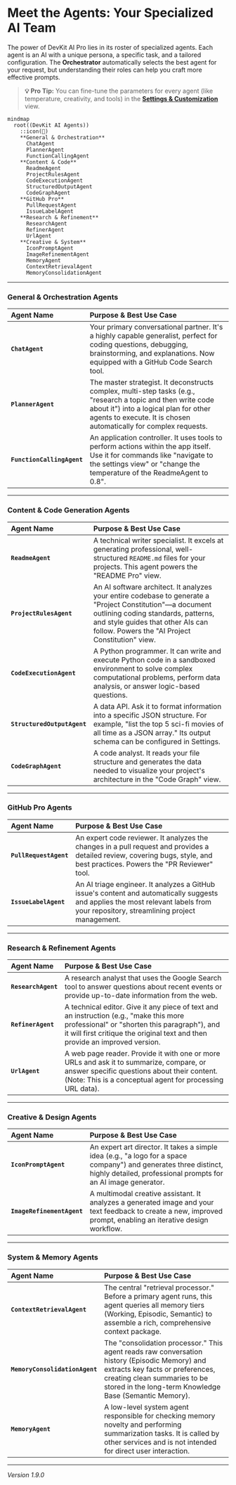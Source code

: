 
# Meet the Agents: Your Specialized AI Team

The power of DevKit AI Pro lies in its roster of specialized agents. Each agent is an AI with a unique persona, a specific task, and a tailored configuration. The **Orchestrator** automatically selects the best agent for your request, but understanding their roles can help you craft more effective prompts.

> **💡 Pro Tip:** You can fine-tune the parameters for every agent (like temperature, creativity, and tools) in the [**Settings & Customization**](./07-settings-and-customization.md) view.

```mermaid
mindmap
  root((DevKit AI Agents))
    ::icon(🤖)
    **General & Orchestration**
      ChatAgent
      PlannerAgent
      FunctionCallingAgent
    **Content & Code**
      ReadmeAgent
      ProjectRulesAgent
      CodeExecutionAgent
      StructuredOutputAgent
      CodeGraphAgent
    **GitHub Pro**
      PullRequestAgent
      IssueLabelAgent
    **Research & Refinement**
      ResearchAgent
      RefinerAgent
      UrlAgent
    **Creative & System**
      IconPromptAgent
      ImageRefinementAgent
      MemoryAgent
      ContextRetrievalAgent
      MemoryConsolidationAgent
```

---

### General & Orchestration Agents

| Agent Name            | Purpose & Best Use Case                                                                                                                              |
| :-------------------- | :--------------------------------------------------------------------------------------------------------------------------------------------------- |
| **`ChatAgent`**         | Your primary conversational partner. It's a highly capable generalist, perfect for coding questions, debugging, brainstorming, and explanations. Now equipped with a GitHub Code Search tool.      |
| **`PlannerAgent`**      | The master strategist. It deconstructs complex, multi-step tasks (e.g., "research a topic and then write code about it") into a logical plan for other agents to execute. It is chosen automatically for complex requests. |
| **`FunctionCallingAgent`** | An application controller. It uses tools to perform actions within the app itself. Use it for commands like "navigate to the settings view" or "change the temperature of the ReadmeAgent to 0.8". |

---

### Content & Code Generation Agents

| Agent Name                | Purpose & Best Use Case                                                                                                                                                                   |
| :------------------------ | :---------------------------------------------------------------------------------------------------------------------------------------------------------------------------------------- |
| **`ReadmeAgent`**           | A technical writer specialist. It excels at generating professional, well-structured `README.md` files for your projects. This agent powers the "README Pro" view.                   |
| **`ProjectRulesAgent`**     | An AI software architect. It analyzes your entire codebase to generate a "Project Constitution"—a document outlining coding standards, patterns, and style guides that other AIs can follow. Powers the "AI Project Constitution" view. |
| **`CodeExecutionAgent`**    | A Python programmer. It can write and execute Python code in a sandboxed environment to solve complex computational problems, perform data analysis, or answer logic-based questions. |
| **`StructuredOutputAgent`** | A data API. Ask it to format information into a specific JSON structure. For example, "list the top 5 sci-fi movies of all time as a JSON array." Its output schema can be configured in Settings. |
| **`CodeGraphAgent`**        | A code analyst. It reads your file structure and generates the data needed to visualize your project's architecture in the "Code Graph" view.                                           |

---

### GitHub Pro Agents

| Agent Name                | Purpose & Best Use Case                                                                                                                                                                   |
| :------------------------ | :---------------------------------------------------------------------------------------------------------------------------------------------------------------------------------------- |
| **`PullRequestAgent`**      | An expert code reviewer. It analyzes the changes in a pull request and provides a detailed review, covering bugs, style, and best practices. Powers the "PR Reviewer" tool.              |
| **`IssueLabelAgent`**       | An AI triage engineer. It analyzes a GitHub issue's content and automatically suggests and applies the most relevant labels from your repository, streamlining project management.     |

---

### Research & Refinement Agents

| Agent Name        | Purpose & Best Use Case                                                                                                                          |
| :---------------- | :----------------------------------------------------------------------------------------------------------------------------------------------- |
| **`ResearchAgent`** | A research analyst that uses the Google Search tool to answer questions about recent events or provide up-to-date information from the web.       |
| **`RefinerAgent`**  | A technical editor. Give it any piece of text and an instruction (e.g., "make this more professional" or "shorten this paragraph"), and it will first critique the original text and then provide an improved version. |
| **`UrlAgent`**      | A web page reader. Provide it with one or more URLs and ask it to summarize, compare, or answer specific questions about their content. (Note: This is a conceptual agent for processing URL data). |

---

### Creative & Design Agents

| Agent Name                | Purpose & Best Use Case                                                                                                                                  |
| :------------------------ | :------------------------------------------------------------------------------------------------------------------------------------------------------- |
| **`IconPromptAgent`**       | An expert art director. It takes a simple idea (e.g., "a logo for a space company") and generates three distinct, highly detailed, professional prompts for an AI image generator. |
| **`ImageRefinementAgent`**  | A multimodal creative assistant. It analyzes a generated image and your text feedback to create a new, improved prompt, enabling an iterative design workflow. |

---

### System & Memory Agents

| Agent Name                     | Purpose & Best Use Case                                                                                                                                                                                             |
| :----------------------------- | :---------------------------------------------------------------------------------------------------------------------------------------------------------------------------------------------------------------- |
| **`ContextRetrievalAgent`**    | The central "retrieval processor." Before a primary agent runs, this agent queries all memory tiers (Working, Episodic, Semantic) to assemble a rich, comprehensive context package.                               |
| **`MemoryConsolidationAgent`** | The "consolidation processor." This agent reads raw conversation history (Episodic Memory) and extracts key facts or preferences, creating clean summaries to be stored in the long-term Knowledge Base (Semantic Memory). |
| **`MemoryAgent`**              | A low-level system agent responsible for checking memory novelty and performing summarization tasks. It is called by other services and is not intended for direct user interaction.                                      |

---
*Version 1.9.0*
